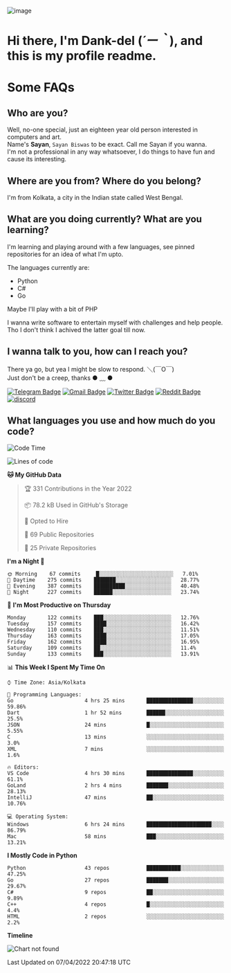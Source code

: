 ![image](https://user-images.githubusercontent.com/63096193/125182844-29f20800-e22f-11eb-8dc9-b0f2d29647bb.png)

# **Hi there, I'm Dank-del (*´ー｀*), and this is my profile readme.**
<!--  [![Profile views](https://gpvc.arturio.dev/dank-del)](https://github.com/dank-del) -->
# Some FAQs

## **Who are you?**

Well, no-one special, just an eighteen year old person interested in computers and art. \
Name's **Sayan**, `Sayan Biswas` to be exact. Call me Sayan if you wanna. \
I'm not a professional in any way whatsoever, I do things to have fun and cause its interesting.

## **Where are you from? Where do you belong?**

I'm from Kolkata, a city in the Indian state called West Bengal.

## **What are you doing currently? What are you learning?**

I'm learning and playing around with a few languages, see pinned repositories for an idea of what I'm upto.

The languages currently are:

- Python
- C#
- Go

Maybe I'll play with a bit of PHP

I wanna write software to entertain myself with challenges and help people. \
Tho I don't think I achived the latter goal till now.

<!--## **Eww, I see a weeb profile.**

Can't help it, it's the best way to hide my face on this account
> Why do people hate weebs .-.

## **Cool, what more interests you?**

My interests are quite, weird. They're scattered all over the place. \
I've been fascinated by music and have studied it since the age of 6, I've performed on stage and on air but yeah now I've been away from that. I specialize in key instruments. \
Another thing that interests me is Media Production, aka, working with audio, video and broadcasting media.

> I just like art in general. also feeds the reason of me being obsessed with Japanese drawings (⋟ ﹏ ⋞)-->

## **I wanna talk to you, how can I reach you?**

There ya go, but yea I might be slow to respond. ＼(￣O￣) \
Just don't be a creep, thanks ● ﹏ ●

[![Telegram Badge](https://img.shields.io/badge/-dank_as_fuck-1ca0f1?style=flat-square&logo=telegram&logoColor=white&link=https://t.me/dank_as_fuck)](https://t.me/dank_as_fuck)
[![Gmail Badge](https://img.shields.io/badge/-chizuru@kanojo.tk-c14438?style=flat-square&logo=Gmail&logoColor=white&link=mailto:chizuru@kanojo.tk)](mailto:chizuru@kanojo.tk)
[![Twitter Badge](https://img.shields.io/twitter/follow/TheDankDel?style=social)](https://twitter.com/TheDankDel)
[![Reddit Badge](https://img.shields.io/reddit/user-karma/combined/dank_as_fuck_?style=social)](https://www.reddit.com/user/dank_as_fuck_/)
[![discord](https://discord-md-badge.vercel.app/api/shield/506536929152466945?style=social)](https://discordapp.com/users/506536929152466945)

## **What languages you use and how much do you code?**

<!--START_SECTION:waka-->
![Code Time](http://img.shields.io/badge/Code%20Time-530%20hrs%2039%20mins-blue)

![Lines of code](https://img.shields.io/badge/From%20Hello%20World%20I%27ve%20Written-866%20Thousand%20lines%20of%20code-blue)

**🐱 My GitHub Data** 

> 🏆 331 Contributions in the Year 2022
 > 
> 📦 78.2 kB Used in GitHub's Storage 
 > 
> 💼 Opted to Hire
 > 
> 📜 69 Public Repositories 
 > 
> 🔑 25 Private Repositories  
 > 
**I'm a Night 🦉** 

```text
🌞 Morning    67 commits     █░░░░░░░░░░░░░░░░░░░░░░░░   7.01% 
🌆 Daytime    275 commits    ███████░░░░░░░░░░░░░░░░░░   28.77% 
🌃 Evening    387 commits    ██████████░░░░░░░░░░░░░░░   40.48% 
🌙 Night      227 commits    ██████░░░░░░░░░░░░░░░░░░░   23.74%

```
📅 **I'm Most Productive on Thursday** 

```text
Monday       122 commits    ███░░░░░░░░░░░░░░░░░░░░░░   12.76% 
Tuesday      157 commits    ████░░░░░░░░░░░░░░░░░░░░░   16.42% 
Wednesday    110 commits    ███░░░░░░░░░░░░░░░░░░░░░░   11.51% 
Thursday     163 commits    ████░░░░░░░░░░░░░░░░░░░░░   17.05% 
Friday       162 commits    ████░░░░░░░░░░░░░░░░░░░░░   16.95% 
Saturday     109 commits    ██░░░░░░░░░░░░░░░░░░░░░░░   11.4% 
Sunday       133 commits    ███░░░░░░░░░░░░░░░░░░░░░░   13.91%

```


📊 **This Week I Spent My Time On** 

```text
⌚︎ Time Zone: Asia/Kolkata

💬 Programming Languages: 
Go                       4 hrs 25 mins       ███████████████░░░░░░░░░░   59.86% 
Dart                     1 hr 52 mins        ██████░░░░░░░░░░░░░░░░░░░   25.5% 
JSON                     24 mins             █░░░░░░░░░░░░░░░░░░░░░░░░   5.55% 
C                        13 mins             ░░░░░░░░░░░░░░░░░░░░░░░░░   3.0% 
XML                      7 mins              ░░░░░░░░░░░░░░░░░░░░░░░░░   1.6%

🔥 Editors: 
VS Code                  4 hrs 30 mins       ███████████████░░░░░░░░░░   61.1% 
GoLand                   2 hrs 4 mins        ███████░░░░░░░░░░░░░░░░░░   28.13% 
IntelliJ                 47 mins             ██░░░░░░░░░░░░░░░░░░░░░░░   10.76%

💻 Operating System: 
Windows                  6 hrs 24 mins       █████████████████████░░░░   86.79% 
Mac                      58 mins             ███░░░░░░░░░░░░░░░░░░░░░░   13.21%

```

**I Mostly Code in Python** 

```text
Python                   43 repos            ███████████░░░░░░░░░░░░░░   47.25% 
Go                       27 repos            ███████░░░░░░░░░░░░░░░░░░   29.67% 
C#                       9 repos             ██░░░░░░░░░░░░░░░░░░░░░░░   9.89% 
C++                      4 repos             █░░░░░░░░░░░░░░░░░░░░░░░░   4.4% 
HTML                     2 repos             ░░░░░░░░░░░░░░░░░░░░░░░░░   2.2%

```


**Timeline**

![Chart not found](https://raw.githubusercontent.com/Dank-del/Dank-del/main/charts/bar_graph.png) 


 Last Updated on 07/04/2022 20:47:18 UTC
<!--END_SECTION:waka-->

<!--## **Can I stalk your spotify?**

Um sure.

![OwO Spotify](https://spotify-recently-played-readme.vercel.app/api?user=31fdrsslnr7nvq4ytqwtw7c4rxfm&count=5)-->
